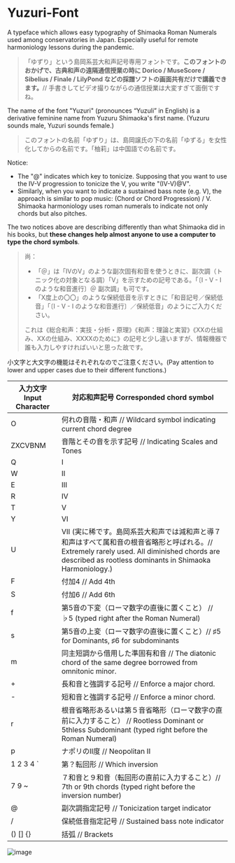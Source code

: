 # Yuzuri-Font

A typeface which allows easy typography of Shimaoka Roman Numerals used among conservatories in Japan. Especially useful for remote harmoniology lessons during the pandemic.

> 「ゆずり」という島岡系芸大和声記号専用フォントです。**このフォントのおかげで、古典和声の遠隔通信授業の時に Dorico / MuseScore / Sibelius / Finale / LilyPond などの採譜ソフトの画面共有だけで講義できます。**// 手書きしてビデオ撮りながらの通信授業は大変すぎて面倒ですね。

The name of the font "Yuzuri" (pronounces “Yuzuli” in English) is a derivative feminine name from Yuzuru Shimaoka's first name. (Yuzuru sounds male, Yuzuri sounds female.)

> このフォントの名前「ゆずり」は、島岡譲氏の下の名前「ゆずる」を女性化してからの名前です。「柚莉」は中国語での名前です。

Notice:

* The "@" indicates which key to tonicize. Supposing that you want to use the IV-V progression to tonicize the V, you write "(IV-V)@V".
* Similarly, when you want to indicate a sustained bass note (e.g. V), the approach is similar to pop music: (Chord or Chord Progression) / V. Shimaoka harmoniology uses roman numerals to indicate not only chords but also pitches.

The two notices above are describing differently than what Shimaoka did in his books, but **these changes help almost anyone to use a computer to type the chord symbols**.

> 尚：
> 
> * 「＠」は「IVのV」のような副次固有和音を使うときに、副次調（トニック化の対象となる調）「V」を示すための記号である。「〔I - V - I のような和音進行〕＠ 副次調」も可です。
> * 「X度上の〇〇」のような保続低音を示すときに「和音記号／保続低音」「〔I - V - I のような和音進行〕／保続低音」のようにご入力ください。
> 
> これは《総合和声：実技・分析・原理》《和声：理論と実習》《XXの仕組み、XXの仕組み、XXXXのために》の記号と少し違いますが、情報機器で誰も入力しやすければいいと思った故です。

小文字と大文字の機能はそれぞれなのでご注意ください。(Pay attention to lower and upper cases due to their different functions.)

| 入力文字 Input Character 	| 対応和声記号 Corresponded chord symbol                                                          	|
|----------	|------------------------------------------------------------------------------------	|
| O | 何れの音階・和声 // Wildcard symbol indicating current chord degree |
| ZXCVBNM | 音階とその音を示す記号 // Indicating Scales and Tones
| Q        	| I                                                                                  	|
| W        	| II                                                                                 	|
| E        	| III                                                                                	|
| R        	| IV                                                                                 	|
| T        	| V                                                                                  	|
| Y        	| VI                                                                                 	|
| U        	| VII  (実に稀です。島岡系芸大和声では減和声と導７和声はすべて属和音の根音省略形と呼ばれる。// Extremely rarely used. All diminished chords are described as rootless dominants in Shimaoka Harmoniology.)           	|
| F        	| 付加4 // Add 4th                                                                	|
| S        	| 付加6 // Add 6th                                                                   	|
| f        	| 第5音の下変（ローマ数字の直後に置くこと） // ♭5 (typed right after the Roman Numeral)                  	|
| s        	| 第5音の上変（ローマ数字の直後に置くこと）// ♯5 for Dominants, ♯6 for subdominants                	|
| m        	| 同主短調から借用した準固有和音 // The diatonic chord of the same degree borrowed from omnitonic minor.        	|
| +        	| 長和音と強調する記号 // Enforce a major chord. 	|
| -        	| 短和音と強調する記号 // Enforce a minor chord. 	|
| r        	| 根音省略形あるいは第５音省略形（ローマ数字の直前に入力すること） // Rootless Dominant or 5thless Subdominant (typed right before the Roman Numeral)    	|
| p        	| ナポリのII度  // Neopolitan II                                                                     	|
| 1 2 3 4 \` | 第？転回形  // Which inversion                                                    	|
| 7 9 ~ 	| ７和音と９和音（転回形の直前に入力すること）// 7th or 9th chords (typed right before the inversion number)      	|
| @        	| 副次調指定記号 // Tonicization target indicator   	|
| /        	| 保続低音指定記号 // Sustained bass note indicator       	|
| () [] {} 	| 括弧   // Brackets             	|

![image](https://user-images.githubusercontent.com/3164826/123732411-74d55c80-d8cc-11eb-8cc5-5eac260a2e0f.png)
